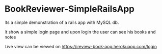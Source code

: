 # BookReviewer-SimpleRailsApp

Its a simple demonstration of a rails app with MySQL db.

It show a simple login page and upon login the user can see his books and notes

Live view can be viewed on https://ireview-book-app.herokuapp.com/login

